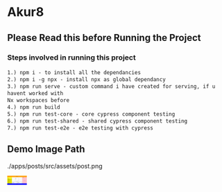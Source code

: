 # Akur8
## Please Read this before Running the Project

### Steps involved in running this project
    1.) npm i - to install all the dependancies
    2.) npm i -g npx - install npx as global dependancy
    3.) npm run serve - custom command i have created for serving, if u havent worked with
    Nx workspaces before
    4.) npm run build
    5.) npm run test-core - core cypress component testing 
    6.) npm run test-shared - shared cypress component testing
    7.) npm run test-e2e - e2e testing with cypress

## Demo Image Path
./apps/posts/src/assets/post.png
    
    

<a alt="Post" href="./apps/posts/src/assets/post.png" target="_blank" ><img src="./apps/posts/src/assets/post.png" width="45"></a>
